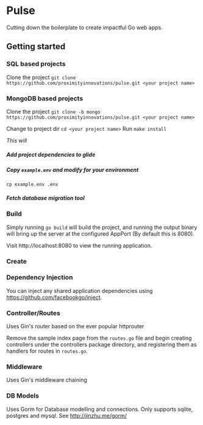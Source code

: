 # Pulse
Cutting down the boilerplate to create impactful Go web apps.

## Getting started

### SQL based projects
Clone the project `git clone https://github.com/proximityinnovations/pulse.git <your project name>`

### MongoDB based projects
Clone the project `git clone -b mongo https://github.com/proximityinnovations/pulse.git <your project name>`

Change to project dir `cd <your project name>`
Run `make install`

*This will*
##### Add project dependencies to glide
##### Copy `example.env` and modify for your environment

  `cp example.env .env`

##### Fetch database migration tool

### Build
Simply running `go build` will build the project, and running the output binary
will bring up the server at the configured AppPort (By default this is 8080).

Visit http://localhost:8080 to view the running application.

### Create

### Dependency Injection
You can inject any shared application dependencies using https://github.com/facebookgo/inject.

### Controller/Routes
Uses Gin's router based on the ever popular httprouter

Remove the sample index page from the `routes.go` file and begin creating controllers
under the controllers package directory, and registering them as handlers for routes
in `routes.go`.

### Middleware
Uses Gin's middleware chaining

### DB Models
Uses Gorm for Database modelling and connections. Only supports sqlite, postgres and mysql. See http://jinzhu.me/gorm/
